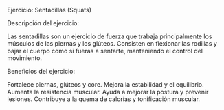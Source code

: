 Ejercicio: Sentadillas (Squats)


Descripción del ejercicio: 

Las sentadillas son un ejercicio de fuerza que trabaja principalmente los músculos de las piernas y los glúteos. 
Consisten en flexionar las rodillas y bajar el cuerpo como si fueras a sentarte, manteniendo el control del movimiento.



Beneficios del ejercicio:

Fortalece piernas, glúteos y core. 
Mejora la estabilidad y el equilibrio. 
Aumenta la resistencia muscular. 
Ayuda a mejorar la postura y prevenir lesiones. 
Contribuye a la quema de calorías y tonificación muscular.


